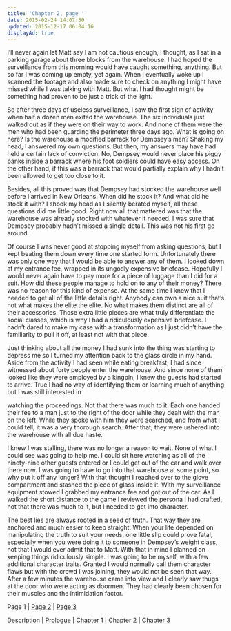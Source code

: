 ```yaml
---
title: 'Chapter 2, page '
date: 2015-02-24 14:07:50
updated: 2015-12-17 06:04:16
displayAd: true
---
```


I’ll never again let Matt say I am not cautious enough, I thought, as I sat in a parking garage about three blocks from the warehouse. I had hoped the surveillance from this morning would have caught something, anything. But so far I was coming up empty, yet again. When I eventually woke up I scanned the footage and also made sure to check on anything I might have missed while I was talking with Matt. But what I had thought might be something had proven to be just a trick of the light.

So after three days of useless surveillance, I saw the first sign of activity when half a dozen men exited the warehouse. The six individuals just walked out as if they were on their way to work. And none of them were the men who had been guarding the perimeter three days ago. What is going on here? Is the warehouse a modified barrack for Dempsey’s men? Shaking my head, I answered my own questions. But then, my answers may have had held a certain lack of conviction. No, Dempsey would never place his piggy banks inside a barrack where his foot soldiers could have easy access. On the other hand, if this was a barrack that would partially explain why I hadn’t been allowed to get too close to it.

Besides, all this proved was that Dempsey had stocked the warehouse well before I arrived in New Orleans. When did he stock it? And what did he stock it with? I shook my head as I silently berated myself, all these questions did me little good. Right now all that mattered was that the warehouse was already stocked with whatever it needed. I was sure that Dempsey probably hadn’t missed a single detail. This was not his first go around.

Of course I was never good at stopping myself from asking questions, but I kept beating them down every time one started form. Unfortunately there was only one way that I would be able to answer any of them. I looked down at my entrance fee, wrapped in its ungodly expensive briefcase. Hopefully I would never again have to pay more for a piece of luggage than I did for a suit. How did these people manage to hold on to any of their money? There was no reason for this kind of expense. At the same time I knew that I needed to get all of the little details right. Anybody can own a nice suit that’s not what makes the elite the elite. No what makes them distinct are all of their accessories. Those extra little pieces are what truly differentiate the social classes, which is why I had a ridiculously expensive briefcase. I hadn’t dared to make my case with a transformation as I just didn’t have the familiarity to pull it off, at least not with that piece.

Just thinking about all the money I had sunk into the thing was starting to depress me so I turned my attention back to the glass circle in my hand. Aside from the activity I had seen while eating breakfast, I had since witnessed about forty people enter the warehouse. And since none of them looked like they were employed by a kingpin, I knew the guests had started to arrive. True I had no way of identifying them or learning much of anything but I was still interested in

watching the proceedings. Not that there was much to it. Each one handed their fee to a man just to the right of the door while they dealt with the man on the left. While they spoke with him they were searched, and from what I could tell, it was a very thorough search. After that, they were ushered into the warehouse with all due haste.

I knew I was stalling, there was no longer a reason to wait. None of what I could see was going to help me. I could sit here watching as all of the ninety-nine other guests entered or I could get out of the car and walk over there now. I was going to have to go into that warehouse at some point, so why put it off any longer? With that thought I reached over to the glove compartment and stashed the piece of glass inside it. With my surveillance equipment stowed I grabbed my entrance fee and got out of the car. As I walked the short distance to the game I reviewed the persona I had crafted, not that there was much to it, but I needed to get into character.

The best lies are always rooted in a seed of truth. That way they are anchored and much easier to keep straight. When your life depended on manipulating the truth to suit your needs, one little slip could prove fatal, especially when you were doing it to someone in Dempsey’s weight class, not that I would ever admit that to Matt. With that in mind I planned on keeping things ridiculously simple. I was going to be myself, with a few additional character traits. Granted I would normally call them character flaws but with the crowd I was joining, they would not be seen that way. After a few minutes the warehouse came into view and I clearly saw thugs at the door who were acting as doormen. They had clearly been chosen for their muscles and the intimidation factor.

Page 1 | [Page 2](/writing/forgers/dead-mans-hand/dmh-chapter-2/2) | [Page 3](/writing/forgers/dead-mans-hand/dmh-chapter-2/3)

[Description](/writing/forgers/dead-mans-hand) | [Prologue](/writing/forgers/dead-mans-hand/dmh-prologue) | [Chapter 1](/writing/forgers/dead-mans-hand/dmh-chapter-1) | Chapter 2 | [Chapter 3](/writing/forgers/dead-mans-hand/dmh-chapter-3)
